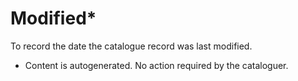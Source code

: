 # Modified\*

To record the date the catalogue record was last modified.

* Content is autogenerated. No action required by the cataloguer. &#x20;
